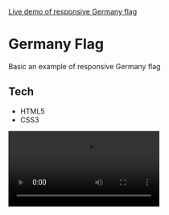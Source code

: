 [Live demo of responsive Germany flag](https://ardayuksel.github.io/germany-flag/)
# Germany Flag
Basic an example of responsive Germany flag
## Tech
- HTML5
- CSS3

![](
https://user-images.githubusercontent.com/22565318/115659344-19727580-a343-11eb-92f6-315680762f68.mov)
